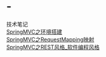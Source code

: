 # -
技术笔记<br/>
[SpringMVC之环境搭建](https://github.com/LYLYMZGL/-/issues/2)<br/>
[SpringMVC之RequestMapping映射](https://github.com/LYLYMZGL/-/issues/3)<br/>
[SpringMVC之REST风格_软件编程风格](https://github.com/LYLYMZGL/-/issues/4)<br/>
